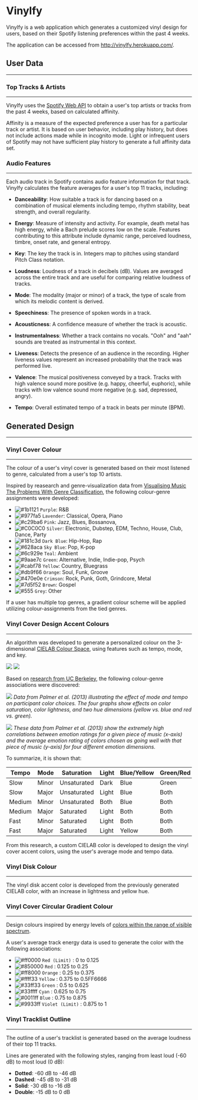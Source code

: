 # **Vinylfy**
Vinylfy is a web application which generates a customized vinyl design for users, based on their Spotify listening preferences within the past 4 weeks. 

The application can be accessed from http://vinylfy.herokuapp.com/.

## **User Data**
___

### **Top Tracks & Artists**
---
Vinylfy uses the [Spotify Web API](https://developer.spotify.com/documentation/web-api/) to obtain a user's top artists or tracks from the past 4 weeks, based on calculated affinity. 

Affinity is a measure of the expected preference a user has for a particular track or artist. It is based on user behavior, including play history, but does not include actions made while in incognito mode. Light or infrequent users of Spotify may not have sufficient play history to generate a full affinity data set.

### **Audio Features**
---
Each audio track in Spotify contains audio feature information for that track. Vinylfy calculates the feature averages for a user's top 11 tracks, including: 

- **Danceability**: How suitable a track is for dancing based on a combination of musical elements including tempo, rhythm stability, beat strength, and overall regularity.

- **Energy**: Measure of intensity and activity. For example, death metal has high energy, while a Bach prelude scores low on the scale. Features contributing to this attribute include dynamic range, perceived loudness, timbre, onset rate, and general entropy.

- **Key**: The key the track is in. Integers map to pitches using standard Pitch Class notation.

- **Loudness**: Loudness of a track in decibels (dB). Values are averaged across the entire track and are useful for comparing relative loudness of tracks. 

- **Mode**: The modality (major or minor) of a track, the type of scale from which its melodic content is derived.

- **Speechiness**: The presence of spoken words in a track.

- **Acousticness**: A confidence measure of whether the track is acoustic.

- **Instrumentalness**: Whether a track contains no vocals. "Ooh" and "aah" sounds are treated as instrumental in this context. 

- **Liveness**: Detects the presence of an audience in the recording. Higher liveness values represent an increased probability that the track was performed live.

- **Valence**: The musical positiveness conveyed by a track. Tracks with high valence sound more positive (e.g. happy, cheerful, euphoric), while tracks with low valence sound more negative (e.g. sad, depressed, angry).

- **Tempo**: Overall estimated tempo of a track in beats per minute (BPM).

## **Generated Design**
___

### **Vinyl Cover Colour**
---
The colour of a user's vinyl cover is generated based on their most listened to genre, calculated from a user's top 10 artists.

Inspired by reasearch and genre-visualization data from
[Visualising Music The Problems With Genre Classification](https://mastersofmedia.hum.uva.nl/blog/2011/04/26/visualising-music-the-problems-with-genre-classification/#:~:text=Rock%20is%20red%2C%20metal%20is,Light%20grey%20vertices%20are%20unclassified), the following colour-genre assignments were developed:
- ![#1b1121](https://placehold.co/15x15/1b1121/1b1121.png) `Purple`: R&B
- ![#977fa5](https://placehold.co/15x15/977fa5/977fa5.png) `Lavender`: Classical, Opera, Piano
- ![#c29ba6](https://placehold.co/15x15/c29ba6/c29ba6.png) `Pink`: Jazz, Blues, Bossanova, 
- ![#C0C0C0](https://placehold.co/15x15/C0C0C0/C0C0C0.png) `Silver`: Electronic, Dubstep, EDM, Techno, House, Club, Dance, Party
- ![#181c3d](https://placehold.co/15x15/181c3d/181c3d.png) `Dark Blue`: Hip-Hop, Rap
- ![#628aca](https://placehold.co/15x15/628aca/628aca.png) `Sky Blue`: Pop, K-pop 
- ![#6c929e](https://placehold.co/15x15/6c929e/6c929e.png) `Teal`: Ambient
- ![#9aae7c](https://placehold.co/15x15/9aae7c/9aae7c.png) `Green`: Alternative, Indie, Indie-pop, Psych
- ![#cabf78](https://placehold.co/15x15/cabf78/cabf78.png) `Yellow`: Country, Bluegrass
- ![#db9f66](https://placehold.co/15x15/db9f66/db9f66.png) `Orange`: Soul, Funk, Groove
- ![#470e0e](https://placehold.co/15x15/470e0e/470e0e.png) `Crimson`: Rock, Punk, Goth, Grindcore, Metal
- ![#7d5f52](https://placehold.co/15x15/7d5f52/7d5f52.png) `Brown`: Gospel
- ![#555](https://placehold.co/15x15/555/555.png) `Grey`: Other

If a user has multiple top genres, a gradient colour scheme will be applied utilizing colour-assignments from the tied genres.

### **Vinyl Cover Design Accent Colours**
---
An algorithm was developed to generate a personalized colour on the 3-dimensional [CIELAB Colour Space](https://en.wikipedia.org/wiki/CIELAB_color_space), using features such as tempo, mode, and key.

![](./static/imgs/docs/CIELAB-color-space.jpeg)
![](./static/imgs/docs/hue-angle-and-chroma.jpg)

Based on [research from UC Berkeley](https://escholarship.org/uc/item/7px9h0gg), the following colour-genre associations were discovered:

![](./static/imgs/docs/major-minor.jpeg) *Data from Palmer et al. (2013) illustrating the effect of mode and tempo on participant color choices. The four graphs show effects on color saturation, color lightness, and two hue dimensions (yellow vs. blue and red vs. green).*

![](./static/imgs/docs/emotional-ratings.jpeg) *These data from Palmer et al. (2013) show the extremely high correlations between emotion ratings for a given piece of music (x-axis) and the average emotion rating of colors chosen as going well with that piece of music (y-axis) for four different emotion dimensions.*


To summarize, it is shown that:

| Tempo  | Mode  | Saturation  | Light | Blue/Yellow | Green/Red |
|--------|-------|-------------|-------|-------------|-----------|
| Slow   | Minor | Unsaturated | Dark  | Blue        | Green     |
| Slow   | Major | Unsaturated | Light | Blue        | Both      |
| Medium | Minor | Unsaturated | Both  | Blue        | Both      |
| Medium | Major | Saturated   | Light | Both        | Both      |
| Fast   | Minor | Saturated   | Light | Both        | Both      |
| Fast   | Major | Saturated   | Light | Yellow      | Both      |

From this research, a custom CIELAB color is developed to design the vinyl cover accent colors, using the user's average mode and tempo data.

### **Vinyl Disk Colour**
---
The vinyl disk accent color is developed from the previously generated CIELAB color, with an increase in lightness and yellow hue.

### **Vinyl Cover Circular Gradient Colour**
___

Design colours inspired by energy levels of [colors within the range of visible spectrum](https://www.britannica.com/science/color/The-visible-spectrum).

A user's average track energy data is used to generate the color with the following associations:
- ![#ff0000](https://placehold.co/15x15/ff0000/ff0000.png) `Red (Limit)` : 0 to 0.125
-  ![#850000](https://placehold.co/15x15/850000/850000.png) `Red` : 0.125 to 0.25
-  ![#ff8000](https://placehold.co/15x15/ff8000/ff8000.png) `Orange` : 0.25 to 0.375
-  ![#ffff33](https://placehold.co/15x15/ffff33/ffff33.png) `Yellow` : 0.375 to 0.5FF6666
-  ![#33ff33](https://placehold.co/15x15/33ff33/33ff33.png) `Green` : 0.5 to 0.625 
-  ![#33ffff](https://placehold.co/15x15/33ffff/33ffff.png) `Cyan` : 0.625 to 0.75
-  ![#0011ff](https://placehold.co/15x15/0011ff/0011ff.png) `Blue` : 0.75 to 0.875
-  ![#9933ff](https://placehold.co/15x15/9933ff/9933ff.png) `Violet (Limit)` : 0.875 to 1

### **Vinyl Tracklist Outline**
---

The outline of a user's tracklist is generated based on the average loudness of their top 11 tracks.

Lines are generated with the following styles, ranging from least loud (-60 dB) to most loud (0 dB): 
- **Dotted**: -60 dB to -46 dB
- **Dashed**: -45 dB to -31 dB
- **Solid**: -30 dB to -16 dB
- **Double**: -15 dB to 0 dB

